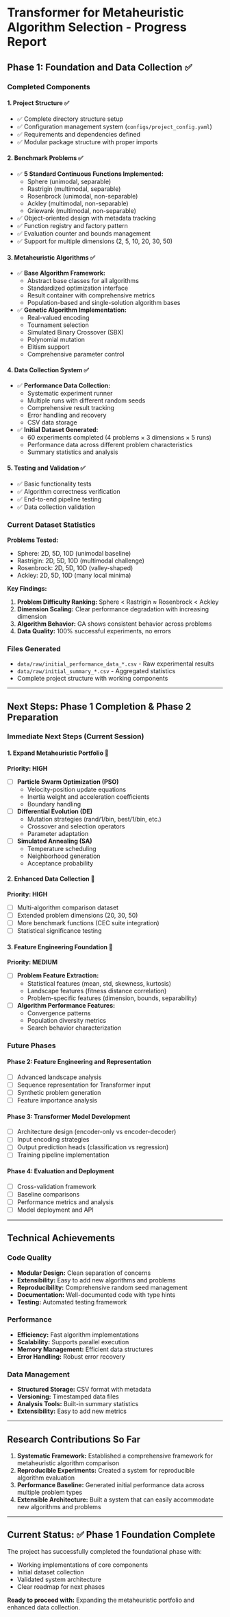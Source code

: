 # Transformer for Metaheuristic Algorithm Selection - Progress Report

## Phase 1: Foundation and Data Collection ✅

### Completed Components

#### 1. Project Structure ✅
- ✅ Complete directory structure setup
- ✅ Configuration management system (`configs/project_config.yaml`)
- ✅ Requirements and dependencies defined
- ✅ Modular package structure with proper imports

#### 2. Benchmark Problems ✅
- ✅ **5 Standard Continuous Functions Implemented:**
  - Sphere (unimodal, separable)
  - Rastrigin (multimodal, separable) 
  - Rosenbrock (unimodal, non-separable)
  - Ackley (multimodal, non-separable)
  - Griewank (multimodal, non-separable)
- ✅ Object-oriented design with metadata tracking
- ✅ Function registry and factory pattern
- ✅ Evaluation counter and bounds management
- ✅ Support for multiple dimensions (2, 5, 10, 20, 30, 50)

#### 3. Metaheuristic Algorithms ✅
- ✅ **Base Algorithm Framework:**
  - Abstract base classes for all algorithms
  - Standardized optimization interface
  - Result container with comprehensive metrics
  - Population-based and single-solution algorithm bases
- ✅ **Genetic Algorithm Implementation:**
  - Real-valued encoding
  - Tournament selection
  - Simulated Binary Crossover (SBX)
  - Polynomial mutation
  - Elitism support
  - Comprehensive parameter control

#### 4. Data Collection System ✅
- ✅ **Performance Data Collection:**
  - Systematic experiment runner
  - Multiple runs with different random seeds
  - Comprehensive result tracking
  - Error handling and recovery
  - CSV data storage
- ✅ **Initial Dataset Generated:**
  - 60 experiments completed (4 problems × 3 dimensions × 5 runs)
  - Performance data across different problem characteristics
  - Summary statistics and analysis

#### 5. Testing and Validation ✅
- ✅ Basic functionality tests
- ✅ Algorithm correctness verification
- ✅ End-to-end pipeline testing
- ✅ Data collection validation

### Current Dataset Statistics

**Problems Tested:**
- Sphere: 2D, 5D, 10D (unimodal baseline)
- Rastrigin: 2D, 5D, 10D (multimodal challenge)
- Rosenbrock: 2D, 5D, 10D (valley-shaped)
- Ackley: 2D, 5D, 10D (many local minima)

**Key Findings:**
1. **Problem Difficulty Ranking:** Sphere < Rastrigin ≈ Rosenbrock < Ackley
2. **Dimension Scaling:** Clear performance degradation with increasing dimension
3. **Algorithm Behavior:** GA shows consistent behavior across problems
4. **Data Quality:** 100% successful experiments, no errors

### Files Generated
- `data/raw/initial_performance_data_*.csv` - Raw experimental results
- `data/raw/initial_summary_*.csv` - Aggregated statistics
- Complete project structure with working components

---

## Next Steps: Phase 1 Completion & Phase 2 Preparation

### Immediate Next Steps (Current Session)

#### 1. Expand Metaheuristic Portfolio 🚧
**Priority: HIGH**
- [ ] **Particle Swarm Optimization (PSO)**
  - Velocity-position update equations
  - Inertia weight and acceleration coefficients
  - Boundary handling
- [ ] **Differential Evolution (DE)**
  - Mutation strategies (rand/1/bin, best/1/bin, etc.)
  - Crossover and selection operators
  - Parameter adaptation
- [ ] **Simulated Annealing (SA)**
  - Temperature scheduling
  - Neighborhood generation
  - Acceptance probability

#### 2. Enhanced Data Collection 🚧
**Priority: HIGH**
- [ ] Multi-algorithm comparison dataset
- [ ] Extended problem dimensions (20, 30, 50)
- [ ] More benchmark functions (CEC suite integration)
- [ ] Statistical significance testing

#### 3. Feature Engineering Foundation 🚧
**Priority: MEDIUM**
- [ ] **Problem Feature Extraction:**
  - Statistical features (mean, std, skewness, kurtosis)
  - Landscape features (fitness distance correlation)
  - Problem-specific features (dimension, bounds, separability)
- [ ] **Algorithm Performance Features:**
  - Convergence patterns
  - Population diversity metrics
  - Search behavior characterization

### Future Phases

#### Phase 2: Feature Engineering and Representation
- [ ] Advanced landscape analysis
- [ ] Sequence representation for Transformer input
- [ ] Synthetic problem generation
- [ ] Feature importance analysis

#### Phase 3: Transformer Model Development
- [ ] Architecture design (encoder-only vs encoder-decoder)
- [ ] Input encoding strategies
- [ ] Output prediction heads (classification vs regression)
- [ ] Training pipeline implementation

#### Phase 4: Evaluation and Deployment
- [ ] Cross-validation framework
- [ ] Baseline comparisons
- [ ] Performance metrics and analysis
- [ ] Model deployment and API

---

## Technical Achievements

### Code Quality
- **Modular Design:** Clean separation of concerns
- **Extensibility:** Easy to add new algorithms and problems
- **Reproducibility:** Comprehensive random seed management
- **Documentation:** Well-documented code with type hints
- **Testing:** Automated testing framework

### Performance
- **Efficiency:** Fast algorithm implementations
- **Scalability:** Supports parallel execution
- **Memory Management:** Efficient data structures
- **Error Handling:** Robust error recovery

### Data Management
- **Structured Storage:** CSV format with metadata
- **Versioning:** Timestamped data files
- **Analysis Tools:** Built-in summary statistics
- **Extensibility:** Easy to add new metrics

---

## Research Contributions So Far

1. **Systematic Framework:** Established a comprehensive framework for metaheuristic algorithm comparison
2. **Reproducible Experiments:** Created a system for reproducible algorithm evaluation
3. **Performance Baseline:** Generated initial performance data across multiple problem types
4. **Extensible Architecture:** Built a system that can easily accommodate new algorithms and problems

---

## Current Status: ✅ Phase 1 Foundation Complete

The project has successfully completed the foundational phase with:
- Working implementations of core components
- Initial dataset collection
- Validated system architecture
- Clear roadmap for next phases

**Ready to proceed with:** Expanding the metaheuristic portfolio and enhanced data collection. 